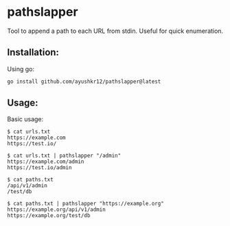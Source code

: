 # pathslapper
Tool to append a path to each URL from stdin. Useful for quick enumeration.

## Installation:

Using go:

```sh
go install github.com/ayushkr12/pathslapper@latest
```

## Usage:

Basic usage:

```console
$ cat urls.txt
https://example.com
https://test.io/

$ cat urls.txt | pathslapper "/admin"
https://example.com/admin
https://test.io/admin

$ cat paths.txt
/api/v1/admin
/test/db

$ cat paths.txt | pathslapper "https://example.org"
https://example.org/api/v1/admin
https://example.org/test/db
```
